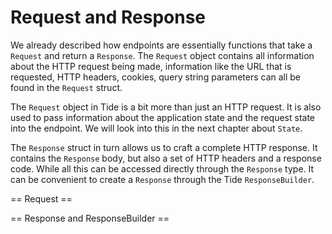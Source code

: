 # Request and Response

We already described how endpoints are essentially functions that take a `Request` and return a `Response`. The `Request` object contains all information about the HTTP request being made, information like the URL that is requested, HTTP headers, cookies, query string parameters can all be found in the `Request` struct.

The `Request` object in Tide is a bit more than just an HTTP request. It is also used to pass information about the application state and the request state into the endpoint. We will look into this in the next chapter about `State`.

The `Response` struct in turn allows us to craft a complete HTTP response. It contains the `Response` body, but also a set of HTTP headers and a response code. While all this can be accessed directly through the `Response` type. It can be convenient to create a `Response` through the Tide `ResponseBuilder`.

== Request ==


== Response and ResponseBuilder ==

